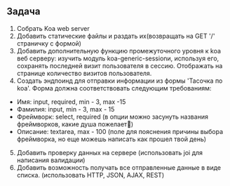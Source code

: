 ## Задача
1. Собрать Koa web server 
2. Добавить статические файлы и раздать их(возвращать на GET '/' страничку с формой)
3. Добавить дополнительную функцию промежуточного уровня к koa веб серверу: изучить модуль koa-generic-sessionи, используя его, сохранять 
  последней визит пользователя в сессию. Отображать на странице количество визитов пользователя.
4. Создать эндпоинд для отправки информации из формы  'Тасочка по koa'.  Форма должна соответствовать следующим требованиям: 
- Имя: input, required, min - 3, max -15
- Фамилия: input, min - 3, max - 15
- Фреймворк: select, required (в опции можно засунуть названия фреймворков, какие душа пожелает🙂)
- Описание: textarea, max - 100 (поле для пояснения причины выбора фреймворка, но еще можешь написать как прошел твой день)
5. Добавить проверку данных на сервере (использовать joi для написания валидации)
6. Добавить возможность получать все отправленные данные в виде списка. (использовать HTTP, JSON, AJAX, REST)
